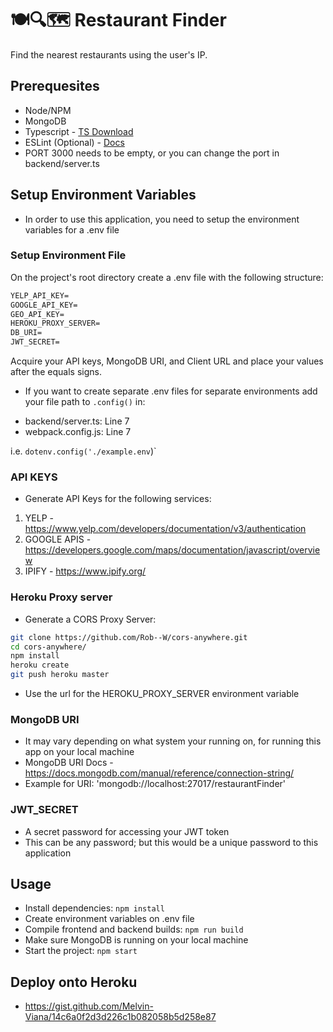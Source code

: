 # 🍽️🔍🗺️ Restaurant Finder 
Find the nearest restaurants using the user's IP.

## Prerequesites
- Node/NPM
- MongoDB
- Typescript - [TS Download](https://www.typescriptlang.org/download)
- ESLint (Optional) - [Docs](https://eslint.org/docs/user-guide/getting-started)
- PORT 3000 needs to be empty, or you can change the port in backend/server.ts

## Setup Environment Variables
- In order to use this application, you need to setup the environment variables for a .env file
### Setup Environment File
On the project's root directory create a .env file with the following structure:
```txt
YELP_API_KEY=
GOOGLE_API_KEY=
GEO_API_KEY=
HEROKU_PROXY_SERVER=
DB_URI=
JWT_SECRET=
```
Acquire your API keys, MongoDB URI, and Client URL and place your values after the equals signs.


* If you want to create separate .env files for separate environments add your file path to `.config()` in:
- backend/server.ts: Line 7 
- webpack.config.js: Line 7

i.e. `dotenv.config('./example.env`)`
### API KEYS
- Generate API Keys for the following services:
1. YELP - https://www.yelp.com/developers/documentation/v3/authentication
2. GOOGLE APIS - https://developers.google.com/maps/documentation/javascript/overview
3. IPIFY - https://www.ipify.org/

### Heroku Proxy server
- Generate a CORS Proxy Server:

```sh
git clone https://github.com/Rob--W/cors-anywhere.git
cd cors-anywhere/
npm install
heroku create
git push heroku master
```
- Use the url for the HEROKU_PROXY_SERVER environment variable

### MongoDB URI
- It may vary depending on what system your running on, for running this app on your local machine
- MongoDB URI Docs - https://docs.mongodb.com/manual/reference/connection-string/
-  Example for URI: 'mongodb://localhost:27017/restaurantFinder'

### JWT_SECRET
- A secret password for accessing your JWT token
- This can be any password; but this would be a unique password to this application

## Usage
- Install dependencies: `npm install`
- Create environment variables on .env file
- Compile frontend and backend builds: `npm run build`
- Make sure MongoDB is running on your local machine
- Start the project: `npm start`

## Deploy onto Heroku
- https://gist.github.com/Melvin-Viana/14c6a0f2d3d226c1b082058b5d258e87

